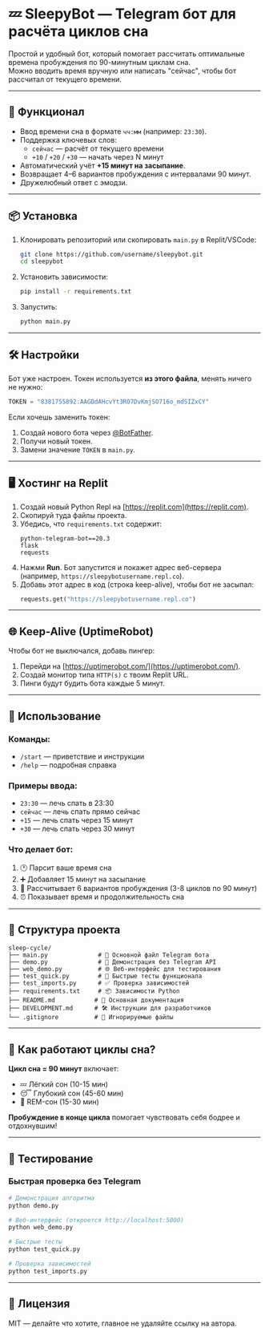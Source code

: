 # 💤 SleepyBot — Telegram бот для расчёта циклов сна

Простой и удобный бот, который помогает рассчитать оптимальные времена пробуждения по 90-минутным циклам сна.  
Можно вводить время вручную или написать "сейчас", чтобы бот рассчитал от текущего времени.

---

## 🚀 Функционал
- Ввод времени сна в формате `чч:мм` (например: `23:30`).
- Поддержка ключевых слов:
  - `сейчас` — расчёт от текущего времени
  - `+10` / `+20` / `+30` — начать через N минут
- Автоматический учёт **+15 минут на засыпание**.
- Возвращает 4–6 вариантов пробуждения с интервалами 90 минут.
- Дружелюбный ответ с эмодзи.

---

## 📦 Установка
1. Клонировать репозиторий или скопировать `main.py` в Replit/VSCode:
   ```bash
   git clone https://github.com/username/sleepybot.git
   cd sleepybot
   ```

2. Установить зависимости:
   ```bash
   pip install -r requirements.txt
   ```

3. Запустить:
   ```bash
   python main.py
   ```

---

## 🛠 Настройки

Бот уже настроен.
Токен используется **из этого файла**, менять ничего не нужно:

```python
TOKEN = "8381755892:AAGDdAHcvYt3RO7DvKmjSO716o_mdSIZxCY"
```

Если хочешь заменить токен:

1. Создай нового бота через [@BotFather](https://t.me/BotFather).
2. Получи новый токен.
3. Замени значение `TOKEN` в `main.py`.

---

## 🖥 Хостинг на Replit

1. Создай новый Python Repl на [https://replit.com](https://replit.com).
2. Скопируй туда файлы проекта.
3. Убедись, что `requirements.txt` содержит:
   ```
   python-telegram-bot==20.3
   flask
   requests
   ```
4. Нажми **Run**. Бот запустится и покажет адрес веб-сервера (например, `https://sleepybotusername.repl.co`).
5. Добавь этот адрес в код (строка keep-alive), чтобы бот не засыпал:
   ```python
   requests.get("https://sleepybotusername.repl.co")
   ```

---

## 🌐 Keep-Alive (UptimeRobot)

Чтобы бот не выключался, добавь пингер:

1. Перейди на [https://uptimerobot.com/](https://uptimerobot.com/).
2. Создай монитор типа `HTTP(s)` с твоим Replit URL.
3. Пинги будут будить бота каждые 5 минут.

---

## 🎯 Использование

### Команды:
- `/start` — приветствие и инструкции
- `/help` — подробная справка

### Примеры ввода:
- `23:30` — лечь спать в 23:30
- `сейчас` — лечь спать прямо сейчас  
- `+15` — лечь спать через 15 минут
- `+30` — лечь спать через 30 минут

### Что делает бот:
1. 🕐 Парсит ваше время сна
2. ➕ Добавляет 15 минут на засыпание
3. 🔄 Рассчитывает 6 вариантов пробуждения (3-8 циклов по 90 минут)
4. ⏰ Показывает время и продолжительность сна

---

## 📁 Структура проекта

```
sleep-cycle/
├── main.py              # 🤖 Основной файл Telegram бота
├── demo.py              # 🎯 Демонстрация без Telegram API
├── web_demo.py          # 🌐 Веб-интерфейс для тестирования  
├── test_quick.py        # 🧪 Быстрые тесты функционала
├── test_imports.py      # ✅ Проверка зависимостей
├── requirements.txt     # 📦 Зависимости Python
├── README.md           # 📖 Основная документация
├── DEVELOPMENT.md      # 🛠 Инструкции для разработчиков
└── .gitignore          # 🚫 Игнорируемые файлы
```

---

## 🧠 Как работают циклы сна?

**Цикл сна = 90 минут** включает:
- 💤 Лёгкий сон (10-15 мин)
- 😴 Глубокий сон (45-60 мин) 
- 🌙 REM-сон (15-30 мин)

**Пробуждение в конце цикла** помогает чувствовать себя бодрее и отдохнувшим!

---

## 🧪 Тестирование

### Быстрая проверка без Telegram
```bash
# Демонстрация алгоритма
python demo.py

# Веб-интерфейс (откроется http://localhost:5000)
python web_demo.py

# Быстрые тесты
python test_quick.py

# Проверка зависимостей
python test_imports.py
```

---

## 📄 Лицензия

MIT — делайте что хотите, главное не удаляйте ссылку на автора.
